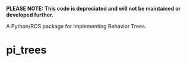 **PLEASE NOTE: This code is depreciated and will not be maintained or developed further.**

A Python/ROS package for implementing Behavior Trees.
# pi_trees
